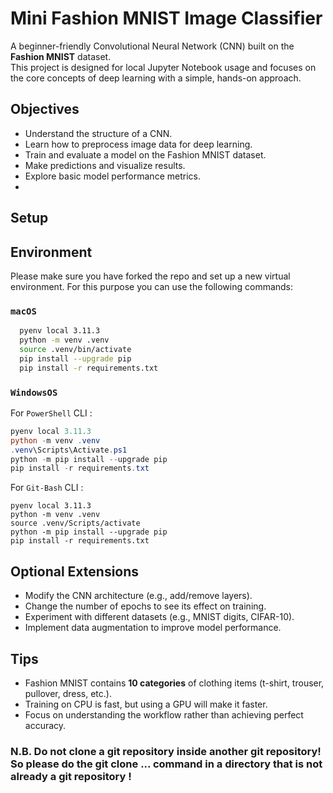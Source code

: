 # Mini Fashion MNIST Image Classifier

A beginner-friendly Convolutional Neural Network (CNN) built on the **Fashion MNIST** dataset.  
This project is designed for local Jupyter Notebook usage and focuses on the core concepts of deep learning with a simple, hands-on approach.

## Objectives

- Understand the structure of a CNN.
- Learn how to preprocess image data for deep learning.
- Train and evaluate a model on the Fashion MNIST dataset.
- Make predictions and visualize results.
- Explore basic model performance metrics.
- 
## Setup

## Environment

Please make sure you have forked the repo and set up a new virtual environment. For this purpose you can use the following commands:

### **`macOS`**
```BASH
  pyenv local 3.11.3
  python -m venv .venv
  source .venv/bin/activate
  pip install --upgrade pip
  pip install -r requirements.txt
  ```
### **`WindowsOS`**
 For `PowerShell` CLI :

  ```PowerShell
  pyenv local 3.11.3
  python -m venv .venv
  .venv\Scripts\Activate.ps1
  python -m pip install --upgrade pip
  pip install -r requirements.txt
  ```

  For `Git-Bash` CLI :

  ```
  pyenv local 3.11.3
  python -m venv .venv
  source .venv/Scripts/activate
  python -m pip install --upgrade pip
  pip install -r requirements.txt
  ```


## Optional Extensions

- Modify the CNN architecture (e.g., add/remove layers).
- Change the number of epochs to see its effect on training.
- Experiment with different datasets (e.g., MNIST digits, CIFAR-10).
- Implement data augmentation to improve model performance.

## Tips

- Fashion MNIST contains **10 categories** of clothing items (t-shirt, trouser, pullover, dress, etc.).
- Training on CPU is fast, but using a GPU will make it faster.
- Focus on understanding the workflow rather than achieving perfect accuracy.

### N.B. Do not clone a git repository inside another git repository! So please do the git clone ... command in a directory that is not already a git repository !